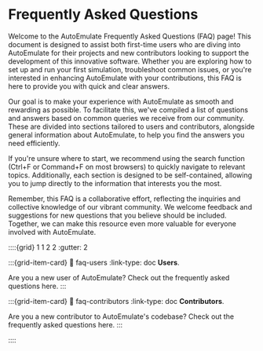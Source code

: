 # Frequently Asked Questions

Welcome to the AutoEmulate Frequently Asked Questions (FAQ) page! This document is designed to assist both first-time users who are diving into AutoEmulate for their projects and new contributors looking to support the development of this innovative software. Whether you are exploring how to set up and run your first simulation, troubleshoot common issues, or you're interested in enhancing AutoEmulate with your contributions, this FAQ is here to provide you with quick and clear answers.

Our goal is to make your experience with AutoEmulate as smooth and rewarding as possible. To facilitate this, we've compiled a list of questions and answers based on common queries we receive from our community. These are divided into sections tailored to users and contributors, alongside general information about AutoEmulate, to help you find the answers you need efficiently.

If you're unsure where to start, we recommend using the search function (Ctrl+F or Command+F on most browsers) to quickly navigate to relevant topics. Additionally, each section is designed to be self-contained, allowing you to jump directly to the information that interests you the most.

Remember, this FAQ is a collaborative effort, reflecting the inquiries and collective knowledge of our vibrant community. We welcome feedback and suggestions for new questions that you believe should be included. Together, we can make this resource even more valuable for everyone involved with AutoEmulate.

::::{grid} 1 1 2 2
:gutter: 2

:::{grid-item-card}
:link: faq-users
:link-type: doc
**Users**.

Are you a new user of AutoEmulate? Check out the frequently asked questions here.
:::

:::{grid-item-card}
:link: faq-contributors
:link-type: doc
**Contributors**.

Are you a new contributor to AutoEmulate's codebase? Check out the frequently asked questions here.
:::

::::